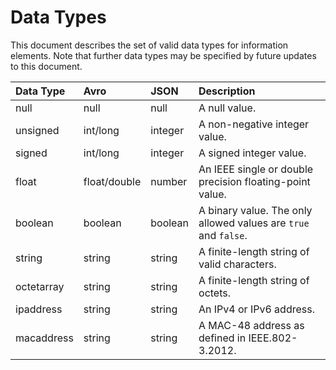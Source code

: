 # Data Types

This document describes the set of valid data types for information elements. Note that further data types may be specified by future updates to this document. 

Data Type | Avro | JSON | Description
:---|:---|:---|:---
null | null | null | A null value.
unsigned | int/long | integer | A non-negative integer value.
signed | int/long | integer | A signed integer value.
float | float/double | number | An IEEE single or double precision floating-point value.
boolean | boolean | boolean | A binary value. The only allowed values are `true` and `false`.
string | string | string | A finite-length string of valid characters.
octetarray | string | string | A finite-length string of octets.
ipaddress | string | string | An IPv4 or IPv6 address.
macaddress | string | string | A MAC-48 address as defined in IEEE.802-3.2012.
